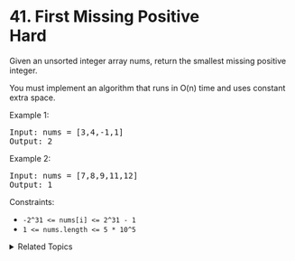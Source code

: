 # 41. First Missing Positive<br> Hard

Given an unsorted integer array nums, return the smallest missing positive integer.

You must implement an algorithm that runs in O(n) time and uses constant extra space.

Example 1:

<pre>
Input: nums = [3,4,-1,1]
Output: 2
</pre>

Example 2:

<pre>
Input: nums = [7,8,9,11,12]
Output: 1
</pre>

Constraints:

- `-2^31 <= nums[i] <= 2^31 - 1`
- `1 <= nums.length <= 5 * 10^5`

<details>

<summary> Related Topics </summary>

-   `Array`

</details>